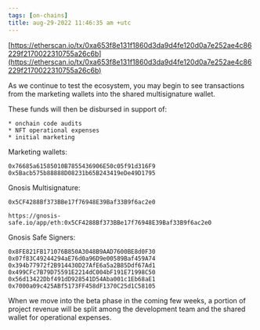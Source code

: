 ```yaml
---
tags: [on-chains]
title: aug-29-2022 11:46:35 am +utc
---
```


[https://etherscan.io/tx/0xa653f8e131f1860d3da9d4fe120d0a7e252ae4c86229f2170022310755a26c6b](https://etherscan.io/tx/0xa653f8e131f1860d3da9d4fe120d0a7e252ae4c86229f2170022310755a26c6b)

As we continue to test the ecosystem, you may begin to see transactions from the marketing wallets into the shared multisignature wallet.

These funds will then be disbursed in support of:

    * onchain code audits
    * NFT operational expenses
    * initial marketing

Marketing wallets:

    0x76685a61585010B7855436906E50c05f91d316F9
    0x5Bacb575b88888D08231b65B243419eDe49D1795

Gnosis Multisignature:

    0x5CF4288Bf373BBe17f76948E39Baf33B9f6ac2e0

    https://gnosis-safe.io/app/eth:0x5CF4288Bf373BBe17f76948E39Baf33B9f6ac2e0

Gnosis Safe Signers:

    0x8FE821FB171076B850A3048B9AAD7600BE8d0F30
    0x07f83C49244294aE76d0a96D9e00589Baf459A74
    0x394b77972f2B914430D27AfE6a5a2B85Ddf67Ad1
    0x499CFc7B79D75591E2214dC004bF191E71998C50
    0x56d13422Dbf491dD928541D54Aba001c1Eb68aE1
    0x7000a09c425ABf5173FF458dF1370C25d1C58105

When we move into the beta phase in the coming few weeks, a portion of project revenue will be split among the development team and the shared wallet for operational expenses.
